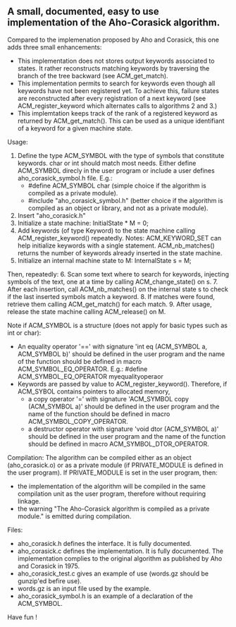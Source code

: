 A small, documented, easy to use implementation of the Aho-Corasick algorithm.
------------------------------------------------------------------------------

Compared to the implemenation proposed by Aho and Corasick, this one adds three small enhancements:
- This implementation does not stores output keywords associated to states.
  It rather reconstructs matching keywords by traversing the branch of the tree backward (see ACM_get_match).
- This implementation permits to search for keywords even though all keywords have not been registered yet.
  To achieve this, failure states are reconstructed after every registration of a next keyword
  (see ACM_register_keyword which alternates calls to algorithms 2 and 3.)
- This implemtation keeps track of the rank of a registered keyword as returned by ACM_get_match().
  This can be used as a unique identifiant of a keyword for a given machine state.

Usage:
1. Define the type ACM_SYMBOL with the type of symbols that constitute keywords. char or int should match most needs.
   Either define ACM_SYMBOL direcly in the user program or include a user defines aho_corasick_symbol.h file.
   E.g.:
   - #define ACM_SYMBOL char (simple choice if the algorithm is compiled as a private module).
   - #include "aho_corasick_symbol.h" (better choice if the algorithm is compiled as an object or library, and not as a private module).
2. Insert "aho_corasick.h"
3. Initialize a state machine: InitialState * M = 0;
4. Add keywords (of type Keyword) to the state machine calling ACM_register_keyword() repeatedly.
   Notes: ACM_KEYWORD_SET can help initialize keywords with a single statement.
          ACM_nb_matches() returns the number of keywords already inserted in the state machine.
5. Initialize an internal machine state to M: InternalState s = M;

Then, repeatedly:
6.   Scan some text where to search for keywords, injecting symbols of the text, one at a time by calling ACM_change_state() on s.
7.   After each insertion, call ACM_nb_matches() on the internal state s to check if the last inserted symbols match a keyword.
8.   If matches were found, retrieve them calling ACM_get_match() for each match.
9. After usage, release the state machine calling ACM_release() on M.

Note if ACM_SYMBOL is a structure (does not apply for basic types such as int or char):
- An equality operator '==' with signature 'int eq (ACM_SYMBOL a, ACM_SYMBOL b)' should be defined
  in the user program and the name of the function should be defined in macro ACM_SYMBOL_EQ_OPERATOR.
  E.g.: #define ACM_SYMBOL_EQ_OPERATOR myequalityoperaor
- Keywords are passed by value to ACM_register_keyword().
  Therefore, if ACM_SYBOL contains pointers to allocated memory,
  - a copy operator '=' with signature 'ACM_SYMBOL copy (ACM_SYMBOL a)' should be defined in the user program and
    the name of the function should be defined in macro ACM_SYMBOL_COPY_OPERATOR.
  - a destructor operator with signature 'void dtor (ACM_SYMBOL a)' should be defined in the user program and
    the name of the function should be defined in macro ACM_SYMBOL_DTOR_OPERATOR.

Compilation:
The algorithm can be compiled either as an object (aho_corasick.o) or as a private module (if PRIVATE_MODULE is defined in the user program).
If PRIVATE_MODULE is set in the user program, then:
- the implementation of the algorithm will be compiled in the same compilation unit as the user program, therefore without requiring linkage.
- the warning "The Aho-Corasick algorithm is compiled as a private module." is emitted during compilation.

Files:
- aho_corasick.h defines the interface. It is fully documented.
- aho_corasick.c defines the implementation. It is fully documented.
  The implementation complies to the original algorithm as published by Aho and Corasick in 1975.
- aho_corasick_test.c gives an example of use (words.gz should be gunzip'ed befire use).
- words.gz is an input file used by the example.
- aho_corasick_symbol.h is an example of a declaration of the ACM_SYMBOL.

Have fun !
